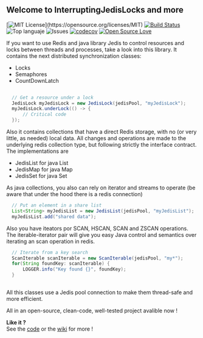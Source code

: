 ## Welcome to InterruptingJedisLocks and more

[![MIT License](https://img.shields.io/apm/l/atomic-design-ui.svg?)](https://opensource.org/licenses/MIT)
[![Build Status](https://app.travis-ci.com/oscar-besga-panel/InterruptingJedisLocks.svg?branch=master)](https://app.travis-ci.com/github/oscar-besga-panel/InterruptingJedisLocks)
![Top languaje](https://img.shields.io/github/languages/top/oscar-besga-panel/InterruptingJedisLocks)
![Issues](https://img.shields.io/github/issues/oscar-besga-panel/InterruptingJedisLocks)
[![codecov](https://codecov.io/gh/oscar-besga-panel/InterruptingJedisLocks/branch/master/graph/badge.svg?token=ED9XKSC2F7)](https://codecov.io/gh/oscar-besga-panel/InterruptingJedisLocks)
[![Open Source Love](https://badges.frapsoft.com/os/v3/open-source.svg?v=103)](https://github.com/ellerbrock/open-source-badges/)



If you want to use Redis and java library Jedis to control resources and locks between threads and processes, take a look into this library.
It contains the next distributed synchronization classes:

- Locks  
- Semaphores  
- CountDownLatch  




```java
  
  // Get a resource under a lock
  JedisLock myJedisLock = new JedisLock(jedisPool, "myJedisLock");   
  myJedisLock.underLock(() -> {  
      // Critical code  
  });  
```

Also it contains collections that have a direct Redis storage, with no (or very little, as needed) local data. All changes and operations are made to the underlying redis collection type, but following strictly the interface contract. The implementations are

- JedisList for java List
- JedisMap for java Map
- JedisSet for java Set

As java collections, you also can rely on iterator and streams to operate (be aware that under the hood there is a redis connection)

```java
  // Put an element in a share list
  List<String> myJedisList = new JedisList(jedisPool, "myJedisList");
  myJedisList.add("shared data");

```
Also you have iteators por SCAN, HSCAN, SCAN and ZSCAN operations.  
The iterable-iterator pair will give you easy Java control and semantics over iterating an scan operation in redis.


```java
  // Iterate from a key search 
  ScanIterable scanIterable = new ScanIterable(jedisPool, "my*");
  for(String foundKey: scanIterable) {
      LOGGER.info("Key found {}", foundKey);
  }
  
```
All this classes use a Jedis pool connection to make them thread-safe and more efficient.


All in an open-source, clean-code, well-tested project avalible now !

**Like it ?**  
See the [code](https://github.com/oscar-besga-panel/InterruptingJedisLocks/) or the [wiki](https://github.com/oscar-besga-panel/InterruptingJedisLocks/wiki) for more !

